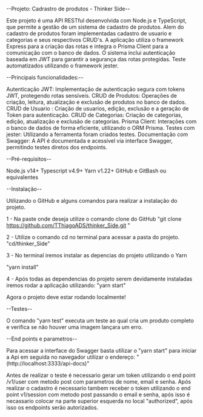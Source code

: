 --Projeto: Cadrastro de produtos - Thinker Side--

Este projeto é uma API RESTful desenvolvida com Node.js e TypeScript, que permite a gestão de um sistema de cadastro de produtos.
Alem do cadastro de produtos foram implementadas cadastro de usuario e categorias e seus respectivos CRUD's.
A aplicação utiliza o framework Express para a criação das rotas e integra o Prisma Client para a comunicação com o banco de dados.
O sistema inclui autenticação baseada em JWT para garantir a segurança das rotas protegidas.
Teste automatizados utilizando o framework jester.

--Principais funcionalidades:--

Autenticação JWT: Implementação de autenticação segura com tokens JWT, protegendo rotas sensíveis.
CRUD de Produtos: Operações de criação, leitura, atualização e exclusão de produtos no banco de dados.
CRUD de Usuario : Criação de usuarios, edição, exclusão e a geração de Token para autenticação.
CRUD de Categorias: Criação de categorias, edição, atualização e exclusão de categorias.
Prisma Client: Interações com o banco de dados de forma eficiente, utilizando o ORM Prisma.
Testes com jester: Utilizando a ferramenta foram criados testes.
Documentação com Swagger: A API é documentada e acessível via interface Swagger, permitindo testes diretos dos endpoints.

--Pré-requisitos--

Node.js v14+
Typescript v4.9+
Yarn v1.22+
GitHub e GitBash ou equivalentes

--Instalação--

Utilizando o GitHub e alguns comandos para realizar a instalação do projeto.

1 - Na paste onde deseja utilize o comando clone do GitHub 
"git clone https://github.com/TThiagoADS/thinker_Side.git "

2 - Utilize o comando cd no terminal para acessar a pasta do projeto.
"cd/thinker_Side"

3 - No terminal iremos instalar as depencias do projeto utilizando o Yarn

"yarn install"

4 - Após todas as dependencias do projeto serem devidamente instaladas iremos rodar a aplicação utilizando:
"yarn start"

Agora o projeto deve estar rodando localmente!

--Testes--

O comando "yarn test" executa um teste ao qual cria um produto completo e verifica se não houver uma imagem lançara um erro.

--End points e parametros--

Para acessar a interface do Swagger basta utilizar o "yarn start" para iniciar a Api em seguida no navegador utilizar o endereço:
"(http://localhost:3333/api-docs)"

Antes de realizar o teste é necessario gerar um token utilizando o end point /v1/user com metodo post com parametros de nome, email e senha.
Após realizar o cadastro é necessario tambem receber o token utilizando o end point v1/session com metodo post passando o email e senha,
após isso é necassario colocar na parte superior esquerda no local "authorized", após isso os endpoints serão autorizados.








